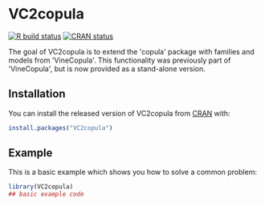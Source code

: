 # VC2copula

<!-- badges: start -->
[![R build status](https://github.com/tnagler/VC2copula/workflows/R-CMD-check/badge.svg)](https://github.com/tnagler/VC2copula)
[![CRAN status](https://www.r-pkg.org/badges/version/VC2copula)](https://CRAN.R-project.org/package=VC2copula)
<!-- badges: end -->

The goal of VC2copula is to extend the 'copula' package with families and models 
from 'VineCopula'. This functionality was previously part of 'VineCopula',
but is now provided as a stand-alone version.

## Installation

You can install the released version of VC2copula from 
[CRAN](https://CRAN.R-project.org) with:

``` r
install.packages("VC2copula")
```

## Example

This is a basic example which shows you how to solve a common problem:

``` r
library(VC2copula)
## basic example code
```

